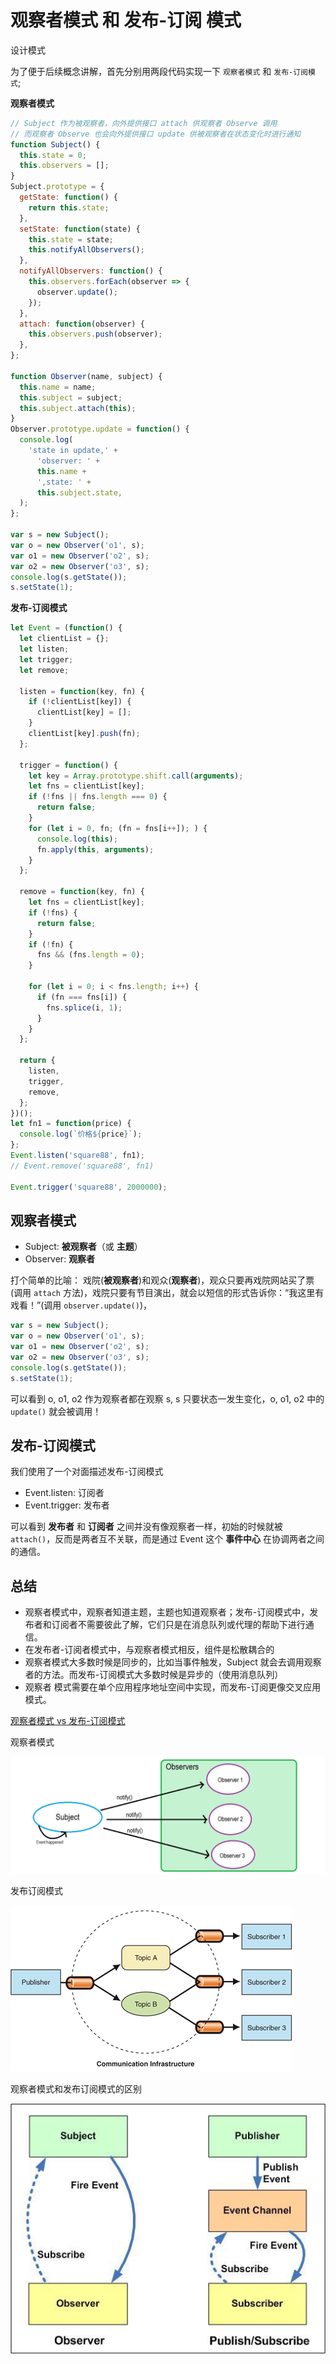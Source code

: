 # 观察者模式 和 发布-订阅 模式

<Badge>设计模式</Badge>

为了便于后续概念讲解，首先分别用两段代码实现一下 `观察者模式` 和 `发布-订阅模式`;

**观察者模式**

```js
// Subject 作为被观察者，向外提供接口 attach 供观察者 Observe 调用
// 而观察者 Observe 也会向外提供接口 update 供被观察者在状态变化时进行通知
function Subject() {
  this.state = 0;
  this.observers = [];
}
Subject.prototype = {
  getState: function() {
    return this.state;
  },
  setState: function(state) {
    this.state = state;
    this.notifyAllObservers();
  },
  notifyAllObservers: function() {
    this.observers.forEach(observer => {
      observer.update();
    });
  },
  attach: function(observer) {
    this.observers.push(observer);
  },
};

function Observer(name, subject) {
  this.name = name;
  this.subject = subject;
  this.subject.attach(this);
}
Observer.prototype.update = function() {
  console.log(
    'state in update,' +
      'observer: ' +
      this.name +
      ',state: ' +
      this.subject.state,
  );
};

var s = new Subject();
var o = new Observer('o1', s);
var o1 = new Observer('o2', s);
var o2 = new Observer('o3', s);
console.log(s.getState());
s.setState(1);
```

**发布-订阅模式**

```js
let Event = (function() {
  let clientList = {};
  let listen;
  let trigger;
  let remove;

  listen = function(key, fn) {
    if (!clientList[key]) {
      clientList[key] = [];
    }
    clientList[key].push(fn);
  };

  trigger = function() {
    let key = Array.prototype.shift.call(arguments);
    let fns = clientList[key];
    if (!fns || fns.length === 0) {
      return false;
    }
    for (let i = 0, fn; (fn = fns[i++]); ) {
      console.log(this);
      fn.apply(this, arguments);
    }
  };

  remove = function(key, fn) {
    let fns = clientList[key];
    if (!fns) {
      return false;
    }
    if (!fn) {
      fns && (fns.length = 0);
    }

    for (let i = 0; i < fns.length; i++) {
      if (fn === fns[i]) {
        fns.splice(i, 1);
      }
    }
  };

  return {
    listen,
    trigger,
    remove,
  };
})();
let fn1 = function(price) {
  console.log(`价格${price}`);
};
Event.listen('square88', fn1);
// Event.remove('square88', fn1)

Event.trigger('square88', 2000000);
```

## 观察者模式

- Subject: **被观察者**（或 **主题**）
- Observer: **观察者**

打个简单的比喻： 戏院(**被观察者**)和观众(**观察者**)，观众只要再戏院网站买了票(调用 `attach` 方法)，戏院只要有节目演出，就会以短信的形式告诉你：“我这里有戏看！”(调用 `observer.update()`)，

```js
var s = new Subject();
var o = new Observer('o1', s);
var o1 = new Observer('o2', s);
var o2 = new Observer('o3', s);
console.log(s.getState());
s.setState(1);
```

可以看到 o, o1, o2 作为观察者都在观察 s, s 只要状态一发生变化，o, o1, o2 中的 `update()` 就会被调用！

## 发布-订阅模式

我们使用了一个对面描述发布-订阅模式

- Event.listen: 订阅者
- Event.trigger: 发布者

可以看到 **发布者** 和 **订阅者** 之间并没有像观察者一样，初始的时候就被 `attach()`，反而是两者互不关联，而是通过 Event 这个 **事件中心** 在协调两者之间的通信。

## 总结

- 观察者模式中，观察者知道主题，主题也知道观察者；发布-订阅模式中，发布者和订阅者不需要彼此了解，它们只是在消息队列或代理的帮助下进行通信。
- 在发布者-订阅者模式中，与观察者模式相反，组件是松散耦合的
- 观察者模式大多数时候是同步的，比如当事件触发，Subject 就会去调用观察者的方法。而发布-订阅模式大多数时候是异步的（使用消息队列）
- 观察者 模式需要在单个应用程序地址空间中实现，而发布-订阅更像交叉应用模式。

[观察者模式 vs 发布-订阅模式](https://juejin.cn/post/6844903513009422343)

观察者模式

![](../assets/Observer_design_pattern.png)

发布订阅模式

![](../assets/Pub-Sub_Pattern.gif)

观察者模式和发布订阅模式的区别

![](../assets/major_difference.jpeg)
